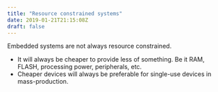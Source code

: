 ```yaml
---
title: "Resource constrained systems"
date: 2019-01-21T21:15:08Z
draft: false
---
```


Embedded systems are not always resource constrained.

- It will always be cheaper to provide less of something. Be it RAM, FLASH, processing power, peripherals, etc.
- Cheaper devices will always be preferable for single-use devices in mass-production.


